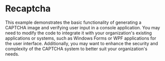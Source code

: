 # Recaptcha
This example demonstrates the basic functionality of generating a CAPTCHA image and verifying user input in a console application. You may need to modify the code to integrate it with your organization's existing applications or systems, such as Windows Forms or WPF applications for the user interface. Additionally, you may want to enhance the security and complexity of the CAPTCHA system to better suit your organization's needs.



